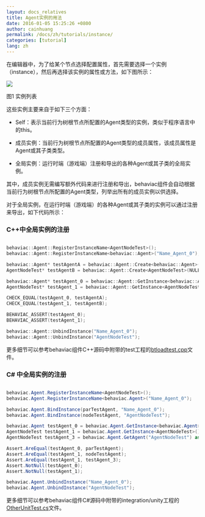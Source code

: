 ```yaml
---
layout: docs_relatives
title: Agent实例的用法
date: 2016-01-05 15:25:26 +0800
author: cainhuang
permalink: /docs/zh/tutorials/instance/
categories: [tutorial]
lang: zh
---
```


在编辑器中，为了给某个节点选择配置属性，首先需要选择一个实例（instance），然后再选择该实例的属性或方法，如下图所示：

![]({{site.url}}{{site.baseurl}}/img/tutorials/tutorial17/instance_list.png)

图1 实例列表

这些实例主要来自于如下三个方面：

- Self：表示当前行为树根节点所配置的Agent类型的实例，类似于程序语言中的this。

- 成员实例：当前行为树根节点所配置的Agent类型的成员属性，该成员属性是Agent或其子类类型。

- 全局实例：运行时端（游戏端）注册和导出的各种Agent或其子类的全局实例。

其中，成员实例无需编写额外代码来进行注册和导出，behaviac组件会自动根据当前行为树根节点所配置的Agent类型，列举出所有的成员实例以供选择。

对于全局实例，在运行时端（游戏端）的各种Agent或其子类的实例可以通过注册来导出，如下代码所示：

### C++中全局实例的注册

``` c++

behaviac::Agent::RegisterInstanceName<AgentNodeTest>();
behaviac::Agent::RegisterInstanceName<behaviac::Agent>("Name_Agent_0");

behaviac::Agent* testAgentA = behaviac::Agent::Create<behaviac::Agent>("Name_Agent_0");
AgentNodeTest* testAgentB = behaviac::Agent::Create<AgentNodeTest>(NULL);

behaviac::Agent* testAgent_0 = behaviac::Agent::GetInstance<behaviac::Agent>("Name_Agent_0");
AgentNodeTest* testAgent_1 = behaviac::Agent::GetInstance<AgentNodeTest>();

CHECK_EQUAL(testAgent_0, testAgentA);
CHECK_EQUAL(testAgent_1, testAgentB);

BEHAVIAC_ASSERT(testAgent_0);
BEHAVIAC_ASSERT(testAgent_1);

behaviac::Agent::UnbindInstance("Name_Agent_0");
behaviac::Agent::UnbindInstance("AgentNodeTest");

```

更多细节可以参考behaviac组件C++源码中附带的test工程的[btloadtest.cpp]({{site.repository}}/blob/master/test/btunittest/Others/btloadtest.cpp)文件。

### C# 中全局实例的注册

``` c#

behaviac.Agent.RegisterInstanceName<AgentNodeTest>();
behaviac.Agent.RegisterInstanceName<behaviac.Agent>("Name_Agent_0");

behaviac.Agent.BindInstance(parTestAgent, "Name_Agent_0");
behaviac.Agent.BindInstance(nodeTestAgent, "AgentNodeTest");

behaviac.Agent testAgent_0 = behaviac.Agent.GetInstance<behaviac.Agent>("Name_Agent_0");
AgentNodeTest testAgent_1 = behaviac.Agent.GetInstance<AgentNodeTest>();
AgentNodeTest testAgent_3 = behaviac.Agent.GetAgent("AgentNodeTest") as AgentNodeTest;

Assert.AreEqual(testAgent_0, parTestAgent);
Assert.AreEqual(testAgent_1, nodeTestAgent);
Assert.AreEqual(testAgent_1, testAgent_3);
Assert.NotNull(testAgent_0);
Assert.NotNull(testAgent_1);

behaviac.Agent.UnbindInstance("Name_Agent_0");
behaviac.Agent.UnbindInstance("AgentNodeTest");

```

更多细节可以参考behaviac组件C#源码中附带的integration/unity工程的[OtherUnitTest.cs]({{site.repository}}/blob/master/integration/unity/Assets/Scripts/behaviac/BehaviacUnitTest/Editor/ParUnitTest/OtherUnitTest.cs)文件。
